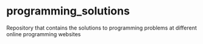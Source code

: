 # programming_solutions
Repository that contains the solutions to programming problems at different online programming websites

